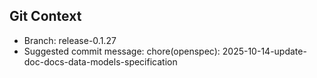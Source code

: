 ## Git Context

- Branch: release-0.1.27
- Suggested commit message: chore(openspec): 2025-10-14-update-doc-docs-data-models-specification
